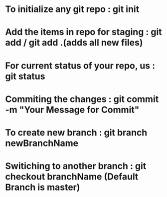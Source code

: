 # To initialize any git repo : git init
# Add the items in repo for staging : git add / git add .(adds all new files)
# For current status of your repo, us : git status
# Commiting the changes : git commit -m "Your Message for Commit"
# To create new branch : git branch newBranchName
# Switiching to another branch : git checkout branchName (Default Branch is master)
